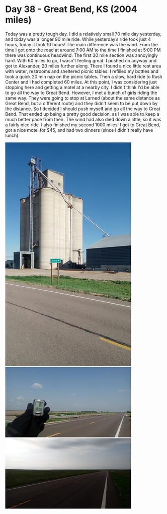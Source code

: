 # Day 38 - Great Bend, KS (2004 miles)

Today was a pretty tough day. I did a relatively small 70 mile day yesterday, and today was a longer 90 mile ride. While yesterday’s ride took just 4 hours, today it took 10 hours!
The main difference was the wind. From the time I got onto the road at around 7:00 AM to the time I finished at 5:00 PM there was continuous headwind. The first 30 mile section was annoyingly hard. With 60 miles to go, I wasn't feeling great. I pushed on anyway and got to Alexander, 20 miles further along. There I found a nice little rest area with water, restrooms and sheltered picnic tables. I refilled my bottles and took a quick 20 min nap on the picnic tables. 
Then a slow, hard ride to Rush Center and I had completed 60 miles. At this point, I was considering just stopping here and getting a motel at a nearby city. I didn't think I'd be able to go all the way to Great Bend. However, I met a bunch of girls riding the same way. They were going to stop at Larned 
(about the same distance as Great Bend, but a different route) and they didn't seem to be put down by the distance. So I decided I should push myself and go all the way to Great Bend. That ended up being a pretty good decision, as I was able to keep a much better pace from then. The wind had also died down a little, so it was a fairly nice ride. I also finished my second 1000 miles!
I got to Great Bend, got a nice motel for $45, and had two dinners (since I didn't really have lunch).

![](/images/transam/greatbend1.jpg ".")
![](/images/transam/greatbend2.jpg ".")
![](/images/transam/greatbend3.jpg ".")